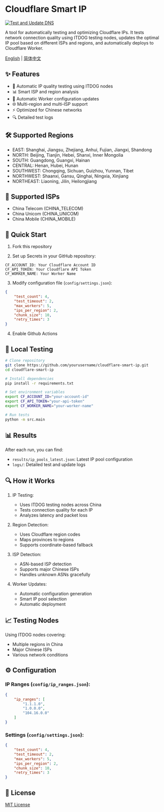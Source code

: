 # Cloudflare Smart IP

[![Test and Update DNS](https://github.com/yourusername/cloudflare-smart-ip/actions/workflows/update-worker.yml/badge.svg)](https://github.com/yourusername/cloudflare-smart-ip/actions/workflows/update-worker.yml)

A tool for automatically testing and optimizing Cloudflare IPs. It tests network connection quality using ITDOG testing nodes, updates the optimal IP pool based on different ISPs and regions, and automatically deploys to Cloudflare Worker.

[English](#english) | [简体中文](./README_CN.md)

## ✨ Features

- 🚀 Automatic IP quality testing using ITDOG nodes
- 📊 Smart ISP and region analysis
- 🔄 Automatic Worker configuration updates
- 🌐 Multi-region and multi-ISP support
- ⚡ Optimized for Chinese networks
- 🔍 Detailed test logs

## 🛠️ Supported Regions

- EAST: Shanghai, Jiangsu, Zhejiang, Anhui, Fujian, Jiangxi, Shandong
- NORTH: Beijing, Tianjin, Hebei, Shanxi, Inner Mongolia
- SOUTH: Guangdong, Guangxi, Hainan
- CENTRAL: Henan, Hubei, Hunan
- SOUTHWEST: Chongqing, Sichuan, Guizhou, Yunnan, Tibet
- NORTHWEST: Shaanxi, Gansu, Qinghai, Ningxia, Xinjiang
- NORTHEAST: Liaoning, Jilin, Heilongjiang

## 🌟 Supported ISPs

- China Telecom (CHINA_TELECOM)
- China Unicom (CHINA_UNICOM)
- China Mobile (CHINA_MOBILE)

## 🚀 Quick Start

1. Fork this repository

2. Set up Secrets in your GitHub repository:
```
CF_ACCOUNT_ID: Your Cloudflare Account ID
CF_API_TOKEN: Your Cloudflare API Token
CF_WORKER_NAME: Your Worker Name
```

3. Modify configuration file (`config/settings.json`):
```json
{
    "test_count": 4,
    "test_timeout": 2,
    "max_workers": 5,
    "ips_per_region": 2,
    "chunk_size": 10,
    "retry_times": 3
}
```

4. Enable Github Actions

## 📝 Local Testing

```bash
# Clone repository
git clone https://github.com/yourusername/cloudflare-smart-ip.git
cd cloudflare-smart-ip

# Install dependencies
pip install -r requirements.txt

# Set environment variables
export CF_ACCOUNT_ID="your-account-id"
export CF_API_TOKEN="your-api-token"
export CF_WORKER_NAME="your-worker-name"

# Run tests
python -m src.main
```

## 📊 Results

After each run, you can find:
- `results/ip_pools_latest.json`: Latest IP pool configuration
- `logs/`: Detailed test and update logs

## 🔍 How it Works

1. IP Testing:
   - Uses ITDOG testing nodes across China
   - Tests connection quality for each IP
   - Analyzes latency and packet loss

2. Region Detection:
   - Uses Cloudflare region codes
   - Maps provinces to regions
   - Supports coordinate-based fallback

3. ISP Detection:
   - ASN-based ISP detection
   - Supports major Chinese ISPs
   - Handles unknown ASNs gracefully

4. Worker Updates:
   - Automatic configuration generation
   - Smart IP pool selection
   - Automatic deployment

## 📈 Testing Nodes

Using ITDOG nodes covering:
- Multiple regions in China
- Major Chinese ISPs
- Various network conditions

## ⚙️ Configuration

### IP Ranges (`config/ip_ranges.json`):
```json
{
    "ip_ranges": [
        "1.1.1.0",
        "1.0.0.0",
        "104.16.0.0"
    ]
}
```

### Settings (`config/settings.json`):
```json
{
    "test_count": 4,
    "test_timeout": 2,
    "max_workers": 5,
    "ips_per_region": 2,
    "chunk_size": 10,
    "retry_times": 3
}
```

## 📃 License

[MIT License](./LICENSE)
